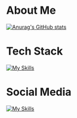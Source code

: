 # About Me
[![Anurag's GitHub stats](https://github-readme-stats.vercel.app/api?username=kaiyuskis)](https://github.com/anuraghazra/github-readme-stats)

# Tech Stack
[![My Skills](https://skillicons.dev/icons?i=py,tensorflow,docker,ps,pr,windows,apple)](https://skillicons.dev)

# Social Media
[![My Skills](https://skillicons.dev/icons?i=discord,twitter,instagram)](https://skillicons.dev)

